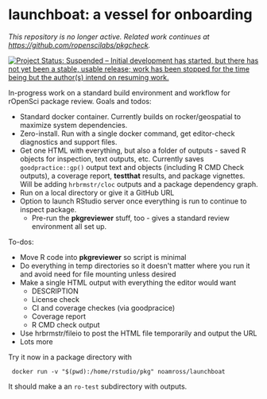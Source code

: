 # launchboat: a vessel for onboarding

*This repository is no longer active.  Related work continues at <https://github.com/ropenscilabs/pkgcheck>.*

[![Project Status: Suspended – Initial development has started, but there has not yet been a stable, usable release; work has been stopped for the time being but the author(s) intend on resuming work.](https://www.repostatus.org/badges/latest/suspended.svg)](https://www.repostatus.org/#suspended)

In-progress work on a standard build environment and workflow for rOpenSci package review.  Goals and todos:

 - Standard docker container. Currently builds on rocker/geospatial to maximize system dependencies.
 - Zero-install. Run with a single docker command, get editor-check diagnostics and support files.
 - Get one HTML with everything, but also a folder of outputs - saved R objects for inspection, text outputs, etc. Currently saves `goodpractice::gp()` output text and objects (including R CMD Check outputs), a coverage report, **testthat** results, and package vignettes.  Will be adding `hrbrmstr/cloc` outputs and a package dependency graph.
 - Run on a local directory or give it a GitHub URL
 - Option to launch RStudio server once everything is run to continue to inspect package.
    -  Pre-run the **pkgreviewer** stuff, too - gives a standard review environment all set up.

To-dos:

 - Move R code into **pkgreviewer** so script is minimal
 - Do everything in temp directories so it doesn't matter where you run it and avoid
   need for file mounting unless desired
-  Make a single HTML output with everything the editor would want
   -   DESCRIPTION
   -   License check
   -   CI and coverage checkes (via goodpracice)
   -   Coverage report
   -   R CMD check output
-  Use hrbrmstr/fileio to post the HTML file temporarily and output the URL
 - Lots more

Try it now in a package directory with

     docker run -v "$(pwd):/home/rstudio/pkg" noamross/launchboat
     
It should make a an `ro-test` subdirectory with outputs.
